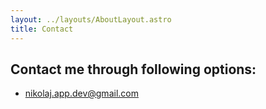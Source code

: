 ```yaml
---
layout: ../layouts/AboutLayout.astro
title: Contact
---
```


## Contact me through following options:

- <nikolaj.app.dev@gmail.com>
